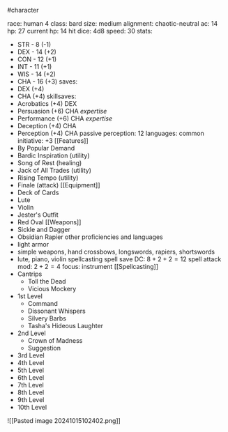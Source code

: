 #character

race: human 4
class: bard
size: medium
alignment: chaotic-neutral
ac: 14
hp: 27
current hp: 14
hit dice: 4d8
speed: 30
stats:
 - STR -  8 (-1)
 - DEX - 14 (+2)
 - CON - 12 (+1)
 - INT - 11 (+1)
 - WIS - 14 (+2)
 - CHA - 16 (+3)
saves:
 - DEX (+4)
 - CHA (+4)
 skillsaves:
  - Acrobatics (+4) DEX
  - Persuasion (+6) CHA *expertise*
  - Performance (+6) CHA *expertise*
  - Deception (+4) CHA
  - Perception (+4) CHA
passive perception: 12
languages: common
initiative: +3
[[Features]]
 - By Popular Demand
 - Bardic Inspiration (utility)
 - Song of Rest (healing)
 - Jack of All Trades (utility)
 - Rising Tempo (utility)
 - Finale (attack)
[[Equipment]]
 - Deck of Cards
 - Lute
 - Violin
 - Jester's Outfit
 - Red Oval
[[Weapons]]
 - Sickle and Dagger
 - Obsidian Rapier
other proficiencies and languages
 - light armor
 - simple weapons, hand crossbows, longswords, rapiers, shortswords
 - lute, piano, violin
 spellcasting
 spell save DC: $8 + 2 + 2 = 12$
 spell attack mod: $2 + 2 = 4$
 focus: instrument
 [[Spellcasting]]
 - Cantrips
	  - Toll the Dead
	  - Vicious Mockery
 - 1st Level
	 - Command
	 - Dissonant Whispers
	 - Silvery Barbs
	 - Tasha's Hideous Laughter
 - 2nd Level
	 - Crown of Madness
	 - Suggestion
 - 3rd Level
 - 4th Level
 - 5th Level
 - 6th Level
 - 7th Level
 - 8th Level
 - 9th Level
 - 10th Level

![[Pasted image 20241015102402.png]]
 
 
 
